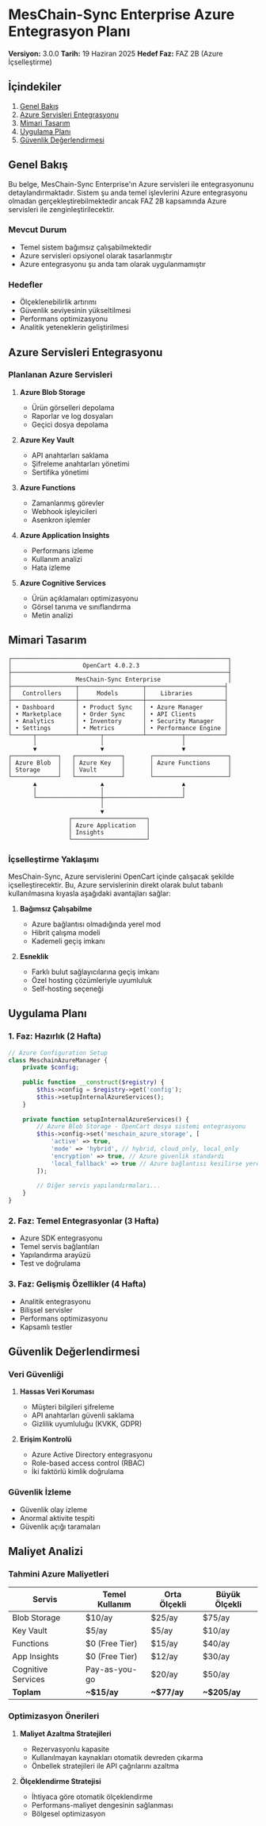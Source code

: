 # MesChain-Sync Enterprise Azure Entegrasyon Planı

**Versiyon:** 3.0.0
**Tarih:** 19 Haziran 2025
**Hedef Faz:** FAZ 2B (Azure İçselleştirme)

## İçindekiler

1. [Genel Bakış](#genel-bakış)
2. [Azure Servisleri Entegrasyonu](#azure-servisleri-entegrasyonu)
3. [Mimari Tasarım](#mimari-tasarım)
4. [Uygulama Planı](#uygulama-planı)
5. [Güvenlik Değerlendirmesi](#güvenlik-değerlendirmesi)

## Genel Bakış

Bu belge, MesChain-Sync Enterprise'ın Azure servisleri ile entegrasyonunu detaylandırmaktadır. Sistem şu anda temel işlevlerini Azure entegrasyonu olmadan gerçekleştirebilmektedir ancak FAZ 2B kapsamında Azure servisleri ile zenginleştirilecektir.

### Mevcut Durum
- Temel sistem bağımsız çalışabilmektedir
- Azure servisleri opsiyonel olarak tasarlanmıştır
- Azure entegrasyonu şu anda tam olarak uygulanmamıştır

### Hedefler
- Ölçeklenebilirlik artırımı
- Güvenlik seviyesinin yükseltilmesi
- Performans optimizasyonu
- Analitik yeteneklerin geliştirilmesi

## Azure Servisleri Entegrasyonu

### Planlanan Azure Servisleri

1. **Azure Blob Storage**
   - Ürün görselleri depolama
   - Raporlar ve log dosyaları
   - Geçici dosya depolama

2. **Azure Key Vault**
   - API anahtarları saklama
   - Şifreleme anahtarları yönetimi
   - Sertifika yönetimi

3. **Azure Functions**
   - Zamanlanmış görevler
   - Webhook işleyicileri
   - Asenkron işlemler

4. **Azure Application Insights**
   - Performans izleme
   - Kullanım analizi
   - Hata izleme

5. **Azure Cognitive Services**
   - Ürün açıklamaları optimizasyonu
   - Görsel tanıma ve sınıflandırma
   - Metin analizi

## Mimari Tasarım

```
┌─────────────────────────────────────────────────────────────┐
│                    OpenCart 4.0.2.3                         │
├─────────────────────────────────────────────────────────────┤
│                  MesChain-Sync Enterprise                   │
├──────────────────┬──────────────────┬──────────────────────┤
│   Controllers    │     Models       │    Libraries         │
├──────────────────┼──────────────────┼──────────────────────┤
│ • Dashboard      │ • Product Sync   │ • Azure Manager      │
│ • Marketplace    │ • Order Sync     │ • API Clients        │
│ • Analytics      │ • Inventory      │ • Security Manager   │
│ • Settings       │ • Metrics        │ • Performance Engine │
└──────┬───────────┴──────┬───────────┴──────────┬───────────┘
       │                  │                      │
       ▼                  ▼                      ▼
┌─────────────┐   ┌─────────────┐       ┌─────────────────────┐
│ Azure Blob  │   │ Azure Key   │       │ Azure Functions     │
│ Storage     │   │ Vault       │       │                     │
└─────────────┘   └─────────────┘       └─────────────────────┘
       ▲                  ▲                      ▲
       │                  │                      │
       └──────────────────┼──────────────────────┘
                          │
                          ▼
                 ┌─────────────────────┐
                 │ Azure Application   │
                 │ Insights            │
                 └─────────────────────┘
```

### İçselleştirme Yaklaşımı

MesChain-Sync, Azure servislerini OpenCart içinde çalışacak şekilde içselleştirecektir. Bu, Azure servislerinin direkt olarak bulut tabanlı kullanılmasına kıyasla aşağıdaki avantajları sağlar:

1. **Bağımsız Çalışabilme**
   - Azure bağlantısı olmadığında yerel mod
   - Hibrit çalışma modeli
   - Kademeli geçiş imkanı

2. **Esneklik**
   - Farklı bulut sağlayıcılarına geçiş imkanı
   - Özel hosting çözümleriyle uyumluluk
   - Self-hosting seçeneği

## Uygulama Planı

### 1. Faz: Hazırlık (2 Hafta)

```php
// Azure Configuration Setup
class MeschainAzureManager {
    private $config;
    
    public function __construct($registry) {
        $this->config = $registry->get('config');
        $this->setupInternalAzureServices();
    }
    
    private function setupInternalAzureServices() {
        // Azure Blob Storage - OpenCart dosya sistemi entegrasyonu
        $this->config->set('meschain_azure_storage', [
            'active' => true,
            'mode' => 'hybrid', // hybrid, cloud_only, local_only
            'encryption' => true, // Azure güvenlik standardı
            'local_fallback' => true // Azure bağlantısı kesilirse yerel depolamaya geç
        ]);
        
        // Diğer servis yapılandırmaları...
    }
}
```

### 2. Faz: Temel Entegrasyonlar (3 Hafta)

- Azure SDK entegrasyonu
- Temel servis bağlantıları
- Yapılandırma arayüzü
- Test ve doğrulama

### 3. Faz: Gelişmiş Özellikler (4 Hafta)

- Analitik entegrasyonu
- Bilişsel servisler
- Performans optimizasyonu
- Kapsamlı testler

## Güvenlik Değerlendirmesi

### Veri Güvenliği

1. **Hassas Veri Koruması**
   - Müşteri bilgileri şifreleme
   - API anahtarları güvenli saklama
   - Gizlilik uyumluluğu (KVKK, GDPR)

2. **Erişim Kontrolü**
   - Azure Active Directory entegrasyonu
   - Role-based access control (RBAC)
   - İki faktörlü kimlik doğrulama

### Güvenlik İzleme

- Güvenlik olay izleme
- Anormal aktivite tespiti
- Güvenlik açığı taramaları

## Maliyet Analizi

### Tahmini Azure Maliyetleri

| Servis | Temel Kullanım | Orta Ölçekli | Büyük Ölçekli |
|--------|----------------|--------------|---------------|
| Blob Storage | $10/ay | $25/ay | $75/ay |
| Key Vault | $5/ay | $5/ay | $10/ay |
| Functions | $0 (Free Tier) | $15/ay | $40/ay |
| App Insights | $0 (Free Tier) | $12/ay | $30/ay |
| Cognitive Services | Pay-as-you-go | $20/ay | $50/ay |
| **Toplam** | **~$15/ay** | **~$77/ay** | **~$205/ay** |

### Optimizasyon Önerileri

1. **Maliyet Azaltma Stratejileri**
   - Rezervasyonlu kapasite
   - Kullanılmayan kaynakları otomatik devreden çıkarma
   - Önbellek stratejileri ile API çağrılarını azaltma

2. **Ölçeklendirme Stratejisi**
   - İhtiyaca göre otomatik ölçeklendirme
   - Performans-maliyet dengesinin sağlanması
   - Bölgesel optimizasyon

